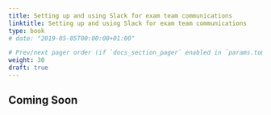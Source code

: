 ```yaml
---
title: Setting up and using Slack for exam team communications
linktitle: Setting up and using Slack for exam team communications
type: book
# date: "2019-05-05T00:00:00+01:00"

# Prev/next pager order (if `docs_section_pager` enabled in `params.toml`)
weight: 30
draft: true
---
```

## Coming Soon
